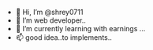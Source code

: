 - 👋 Hi, I’m @shrey0711
- 👀 I’m web developer..
- 🌱 I’m currently learning with earnings ...
- 📫 good idea..to implements..

<!---
shrey0711/shrey0711 is a ✨ special ✨ repository because its `README.md` (this file) appears on your GitHub profile.
You can click the Preview link to take a look at your changes.
--->
